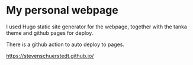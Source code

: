 # My personal webpage
I used Hugo static site generator for the webpage, together with the tanka theme and github pages for deploy.

There is a github action to auto deploy to pages. 

https://stevenschuerstedt.github.io/
